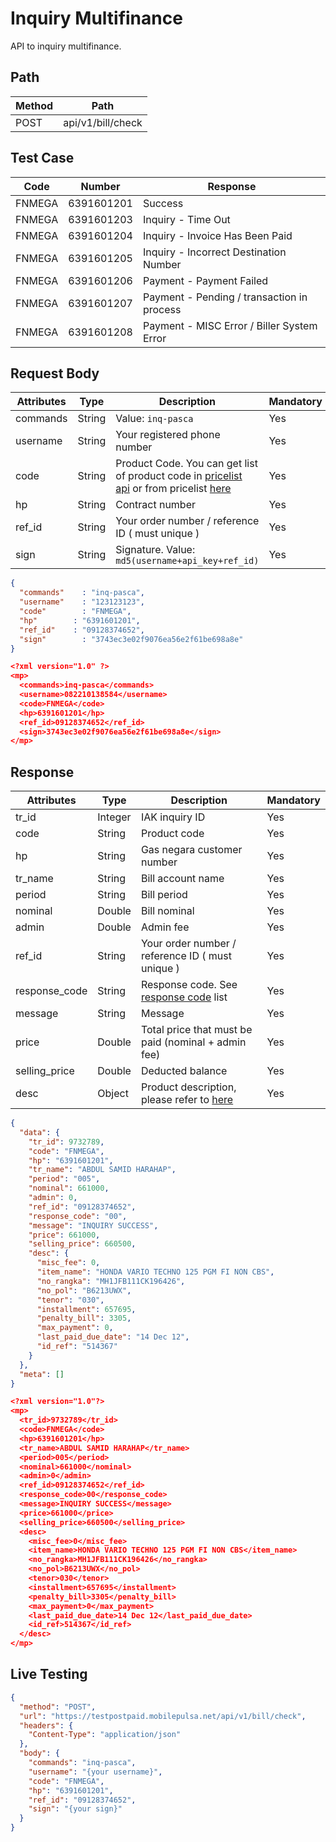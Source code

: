 # Inquiry Multifinance

API to inquiry multifinance.

## Path

Method | Path 
---------|----------
 POST | api/v1/bill/check

## Test Case

Code | Number | Response 
---------|----------|---------
FNMEGA | 6391601201 | Success
FNMEGA | 6391601203 | Inquiry - Time Out
FNMEGA | 6391601204 | Inquiry - Invoice Has Been Paid
FNMEGA | 6391601205 | Inquiry - Incorrect Destination Number
FNMEGA | 6391601206 | Payment - Payment Failed
FNMEGA | 6391601207 | Payment - Pending / transaction in process
FNMEGA | 6391601208 | Payment - MISC Error / Biller System Error

## Request Body

<!-- title: Request Attributes -->
Attributes | Type | Description | Mandatory
---------|----------|---------|----------
commands | String | Value: `inq-pasca` | Yes
username | String | Your registered phone number | Yes
code | String | Product Code. You can get list of product code in [pricelist api](../../price-list.md) or from pricelist [here](https://iak.id/webapp/pricelist) | Yes
hp | String | Contract number | Yes
ref_id | String | Your order number / reference ID ( must unique ) | Yes
sign | String | Signature. Value: `md5(username+api_key+ref_id)` | Yes

<!--
type: tab
title: JSON
-->

```json
{
  "commands"	: "inq-pasca",
  "username"	: "123123123",
  "code" 	    : "FNMEGA",
  "hp"	      : "6391601201",
  "ref_id"	  : "09128374652",
  "sign"	    : "3743ec3e02f9076ea56e2f61be698a8e"
}
```

<!--
type: tab
title: XML
-->

```json
<?xml version="1.0" ?>
<mp>
  <commands>inq-pasca</commands>
  <username>082210138584</username>
  <code>FNMEGA</code>
  <hp>6391601201</hp>
  <ref_id>09128374652</ref_id>
  <sign>3743ec3e02f9076ea56e2f61be698a8e</sign>
</mp>
```
<!-- type: tab-end -->

## Response

<!-- title: Response Attributes -->
Attributes | Type | Description | Mandatory
---------|----------|---------|----------
tr_id | Integer | IAK inquiry ID | Yes
code | String | Product code | Yes
hp | String | Gas negara customer number | Yes
tr_name | String | Bill account name | Yes
period | String | Bill period | Yes
nominal | Double | Bill nominal | Yes
admin | Double | Admin fee | Yes
ref_id | String | Your order number / reference ID ( must unique ) | Yes
response_code | String | Response code. See [response code](../../../response-code.md) list | Yes
message | String | Message | Yes
price | Double | Total price that must be paid (nominal + admin fee) | Yes
selling_price | Double | Deducted balance | Yes
desc | Object | Product description, please refer to [here](./multifinance-object.md) | Yes

<!--
type: tab
title: JSON
-->

```json
{
  "data": {
    "tr_id": 9732789,
    "code": "FNMEGA",
    "hp": "6391601201",
    "tr_name": "ABDUL SAMID HARAHAP",
    "period": "005",
    "nominal": 661000,
    "admin": 0,
    "ref_id": "09128374652",
    "response_code": "00",
    "message": "INQUIRY SUCCESS",
    "price": 661000,
    "selling_price": 660500,
    "desc": {
      "misc_fee": 0,
      "item_name": "HONDA VARIO TECHNO 125 PGM FI NON CBS",
      "no_rangka": "MH1JFB111CK196426",
      "no_pol": "B6213UWX",
      "tenor": "030",
      "installment": 657695,
      "penalty_bill": 3305,
      "max_payment": 0,
      "last_paid_due_date": "14 Dec 12",
      "id_ref": "514367"
    }
  },
  "meta": []
}
```

<!--
type: tab
title: XML
-->

```json
<?xml version="1.0"?>
<mp>
  <tr_id>9732789</tr_id>
  <code>FNMEGA</code>
  <hp>6391601201</hp>
  <tr_name>ABDUL SAMID HARAHAP</tr_name>
  <period>005</period>
  <nominal>661000</nominal>
  <admin>0</admin>
  <ref_id>09128374652</ref_id>
  <response_code>00</response_code>
  <message>INQUIRY SUCCESS</message>
  <price>661000</price>
  <selling_price>660500</selling_price>
  <desc>
    <misc_fee>0</misc_fee>
    <item_name>HONDA VARIO TECHNO 125 PGM FI NON CBS</item_name>
    <no_rangka>MH1JFB111CK196426</no_rangka>
    <no_pol>B6213UWX</no_pol>
    <tenor>030</tenor>
    <installment>657695</installment>
    <penalty_bill>3305</penalty_bill>
    <max_payment>0</max_payment>
    <last_paid_due_date>14 Dec 12</last_paid_due_date>
    <id_ref>514367</id_ref>
  </desc>
</mp>
```
<!-- type: tab-end -->

## Live Testing

```json http
{
  "method": "POST",
  "url": "https://testpostpaid.mobilepulsa.net/api/v1/bill/check",
  "headers": {
    "Content-Type": "application/json"
  },
  "body": {
    "commands": "inq-pasca",
    "username": "{your username}",
    "code": "FNMEGA",
    "hp": "6391601201",
    "ref_id": "09128374652",
    "sign": "{your sign}"
  }
}
```
